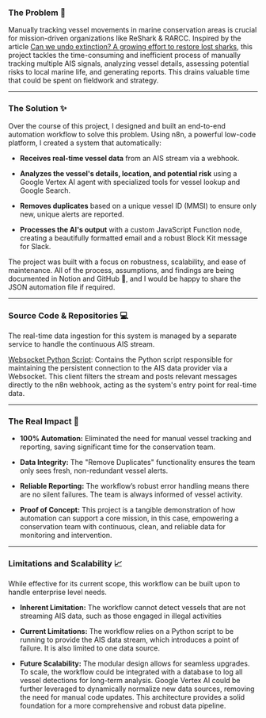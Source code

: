 ### **The Problem 🚧**
Manually tracking vessel movements in marine conservation areas is crucial for mission-driven organizations like ReShark & RARCC. Inspired by the article [Can we undo extinction? A growing effort to restore lost sharks](https://news.mongabay.com/short-article/2025/08/can-we-undo-extinction-a-growing-effort-to-restore-lost-sharks/), this project tackles the time-consuming and inefficient process of manually tracking multiple AIS signals, analyzing vessel details, assessing potential risks to local marine life, and generating reports. This drains valuable time that could be spent on fieldwork and strategy.

---

### **The Solution ✨**
Over the course of this project, I designed and built an end-to-end automation workflow to solve this problem. Using n8n, a powerful low-code platform, I created a system that automatically:

* **Receives real-time vessel data** from an AIS stream via a webhook.

* **Analyzes the vessel's details, location, and potential risk** using a Google Vertex AI agent with specialized tools for vessel lookup and Google Search.

* **Removes duplicates** based on a unique vessel ID (MMSI) to ensure only new, unique alerts are reported.

* **Processes the AI's output** with a custom JavaScript Function node, creating a beautifully formatted email and a robust Block Kit message for Slack.

The project was built with a focus on robustness, scalability, and ease of maintenance. All of the process, assumptions, and findings are being documented in Notion and GitHub 📝, and I would be happy to share the JSON automation file if required.

---

### **Source Code & Repositories 💻**
The real-time data ingestion for this system is managed by a separate service to handle the continuous AIS stream.

[Websocket Python Script](https://github.com/joaogcoward/n8n-marine-conservation/tree/main/VTAS/Websocket): Contains the Python script responsible for maintaining the persistent connection to the AIS data provider via a Websocket. This client filters the stream and posts relevant messages directly to the n8n webhook, acting as the system's entry point for real-time data.

---

### **The Real Impact 🚀**
* **100% Automation:** Eliminated the need for manual vessel tracking and reporting, saving significant time for the conservation team.

* **Data Integrity:** The "Remove Duplicates" functionality ensures the team only sees fresh, non-redundant vessel alerts.

* **Reliable Reporting:** The workflow’s robust error handling means there are no silent failures. The team is always informed of vessel activity.

* **Proof of Concept:** This project is a tangible demonstration of how automation can support a core mission, in this case, empowering a conservation team with continuous, clean, and reliable data for monitoring and intervention.

---

### **Limitations and Scalability 📈**
While effective for its current scope, this workflow can be built upon to handle enterprise level needs.

* **Inherent Limitation:** The workflow cannot detect vessels that are not streaming AIS data, such as those engaged in illegal activities

* **Current Limitations:** The workflow relies on a Python script to be running to provide the AIS data stream, which introduces a point of failure. It is also limited to one data source.

* **Future Scalability:** The modular design allows for seamless upgrades. To scale, the workflow could be integrated with a database to log all vessel detections for long-term analysis. Google Vertex AI could be further leveraged to dynamically normalize new data sources, removing the need for manual code updates. This architecture provides a solid foundation for a more comprehensive and robust data pipeline.
